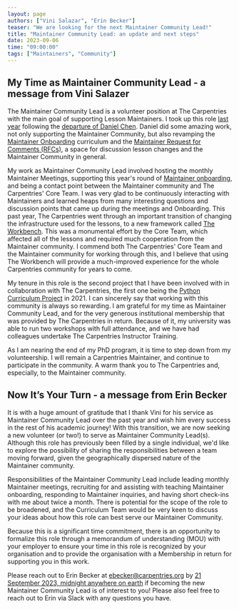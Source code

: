 ```yaml
---
layout: page
authors: ["Vini Salazar", "Erin Becker"]
teaser: "We are looking for the next Maintainer Community Lead!"
title: "Maintainer Community Lead: an update and next steps"
date: 2023-09-06
time: "09:00:00"
tags: ["Maintainers", "Community"]
---
```


## My Time as Maintainer Community Lead - a message from Vini Salazer

The Maintainer Community Lead is a volunteer position at The Carpentries with the main goal of supporting Lesson Maintainers. I took up this role [last year](https://carpentries.org/blog/2022/06/new-maintainer-community-lead/) following the [departure of Daniel Chen](https://carpentries.org/blog/2022/05/community_maintainer_update/). Daniel did some amazing work, not only supporting the Maintainer Community, but also revamping the [Maintainer Onboarding](https://carpentries.github.io/maintainer-onboarding/) curriculum and the [Maintainer Request for Comments (RFCs)](https://github.com/carpentries/maintainer-RFCs/), a space for discussion lesson changes and the Maintainer Community in general.

My work as Maintainer Community Lead involved hosting the monthly Maintainer Meetings, supporting this year's round of [Maintainer onboarding](https://carpentries.org/blog/2023/05/welcome-new-lesson-maintainers/), and being a contact point between the Maintainer community and The Carpentries' Core Team. I was very glad to be continuously interacting with Maintainers and learned heaps from many interesting questions and discussion points that came up during the meetings and Onboarding. This past year, The Carpentries went through an important transition of changing the infrastructure used for the lessons, to a new framework called [The Workbench](https://carpentries.org/blog/2023/08/celebrating-carpentries-workbench/). This was a monumental effort by the Core Team, which affected all of the lessons and required much cooperation from the Maintainer community. I commend both The Carpentries' Core Team and the Maintainer community for working through this, and I believe that using The Workbench will provide a much-improved experience for the whole Carpentries community for years to come.

My tenure in this role is the second project that I have been involved with in collaboration with The Carpentries, the first one being the [Python Curriculum Project](https://carpentries.org/blog/2021/07/carpentries-python-curriculum-project-wrap-up/) in 2021. I can sincerely say that working with this community is always so rewarding. I am grateful for my time as Maintainer Community Lead, and for the very generous institutional membership that was provided by The Carpentries in return. Because of it, my university  was able to run two workshops with full attendance, and we have had colleagues undertake The Carpentries Instructor Training.

As I am nearing the end of my PhD program, it is time to step down from my volunteership. I will remain a Carpentries Maintainer, and continue to participate in the community. A warm thank you to The Carpentries and, especially, to the Maintainer community.

## Now It’s Your Turn - a message from Erin Becker

It is with a huge amount of gratitude that I thank Vini for his service as Maintainer Community Lead over the past year and wish him every success in the rest of his academic journey! With this transition, we are now seeking a new volunteer (or two!) to serve as Maintainer Community Lead(s). Although this role has previously been filled by a single individual, we'd like to explore the possibility of sharing the responsibilities between a team moving forward, given the geographically dispersed nature of the Maintainer community.


Responsibilities of the Maintainer Community Lead include leading monthly Maintainer meetings, recruiting for and assisting with teaching Maintainer onboarding, responding to Maintainer inquiries, and having short check-ins with me about twice a month. There is potential for the scope of the role to be broadened, and the Curriculum Team would be very keen to discuss your ideas about how this role can best serve our Maintainer Community.  


Because this is a significant time commitment, there is an opportunity to formalize this role through a memorandum of understanding (MOU) with your employer to ensure your time in this role is recognized by your organisation and to provide the organisation with a Membership in return for supporting you in this work. 


Please reach out to Erin Becker at [ebecker@carpentries.org](mailto:ebecker@carpentries.org) by [21 September 2023, midnight anywhere on earth](https://www.timeanddate.com/worldclock/fixedtime.html?msg=Deadline+to+register+interest+for+Maintainer+Community+Lead+role&iso=20230921T235959&p1=3399) if becoming the new Maintainer Community Lead is of interest to you! Please also feel free to reach out to Erin via Slack with any questions you have.
